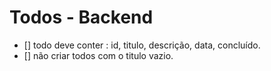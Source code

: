# Todos - Backend

- [] todo deve conter : id, titulo, descrição, data, concluído. 
- [] não criar todos com o titulo vazio.